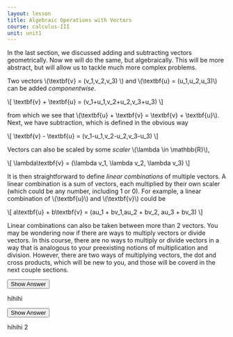 ```yaml
---
layout: lesson
title: Algebraic Operations with Vectors
course: calculus-III
unit: unit1
---
```


In the last section, we discussed adding and subtracting vectors geometrically. Now we will do the same, but algebraically. This will be more abstract, but will allow us to tackle much more complex problems. 

Two vectors \\(\textbf{v} = (v_1,v_2,v_3) \\) and \\(\textbf{u} = (u_1,u_2,u_3)\\) can be added *componentwise*.

\\[ \textbf{v} + \textbf{u} = (v_1+u_1,v_2+u_2,v_3+u_3) \\]

from which we see that \\(\textbf{u} + \textbf{v} = \textbf{v} + \textbf{u}\\). Next, we have subtraction, which is defined in the obvious way 

\\[ \textbf{v} - \textbf{u} = (v_1-u_1,v_2-u_2,v_3-u_3) \\]

Vectors can also be scaled by some *scaler* \\(\lambda \in \mathbb{R}\\),

\\[ \lambda\textbf{v} = (\lambda v_1, \lambda v_2, \lambda v_3) \\]

It is then straightforward to define *linear combinations* of multiple vectors. A linear combination is a sum of vectors, each multiplied by their own scaler (which could be any number, including 1 or 0). For example, a linear combination of \\(\textbf{u}\\) and \\(\textbf{v}\\) could be 

\\[ a\textbf{u} + b\textbf{v} = (au_1 + bv_1,au_2 + bv_2, au_3 + bv_3) \\]

Linear combinations can also be taken between more than 2 vectors. You may be wondering now if there are ways to multiply vectors or divide vectors. In this course, there are no ways to multiply or divide vectors in a way that is analogous to your preexisting notions of multiplication and division. However, there are two ways of multiplying vectors, the dot and cross products, which will be new to you, and those will be coverd in the next couple sections. 

<button onclick="myFunction('answer')" class="answerButton">Show Answer</button>

<div  id="answer" class="answer">
hihihi
</div>


<button onclick="myFunction('answer2')" class="answerButton">Show Answer</button>

<div  id="answer2" class="answer">
hihihi 2
</div>


